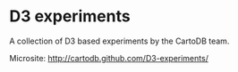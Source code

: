 D3 experiments
== 

A collection of D3 based experiments by the CartoDB team. 

Microsite: http://cartodb.github.com/D3-experiments/
